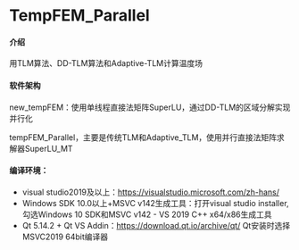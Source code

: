 # TempFEM_Parallel

#### 介绍
用TLM算法、DD-TLM算法和Adaptive-TLM计算温度场

#### 软件架构
new_tempFEM：使用单线程直接法矩阵SuperLU，通过DD-TLM的区域分解实现并行化

tempFEM_Parallel，主要是传统TLM和Adaptive_TLM，使用并行直接法矩阵求解器SuperLU_MT

#### 编译环境：
- visual studio2019及以上：https://visualstudio.microsoft.com/zh-hans/
- Windows SDK 10.0以上+MSVC v142生成工具：打开visual studio installer, 勾选Windows 10 SDK和MSVC v142 - VS 2019 C++ x64/x86生成工具
- Qt 5.14.2 + Qt VS Addin：https://download.qt.io/archive/qt/ Qt安装时选择MSVC2019 64bit编译器
